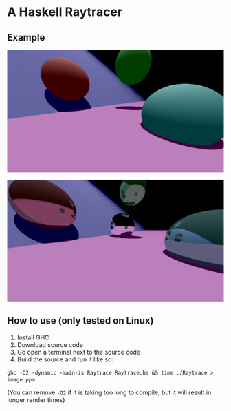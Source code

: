 # A Haskell Raytracer

## Example
![Preview of rendered image](haskell-rt-preview.png)

![Preview of rendered image](haskell-rt-reflective-preview.png)

## How to use (only tested on Linux)
1. Install GHC
2. Download source code
3. Go open a terminal next to the source code
4. Build the source and run it like so:
```
ghc -O2 -dynamic -main-is Raytrace Raytrace.hs && time ./Raytrace > image.ppm
```

(You can remove ``-O2`` if it is taking too long to compile, but it will result in longer render times)